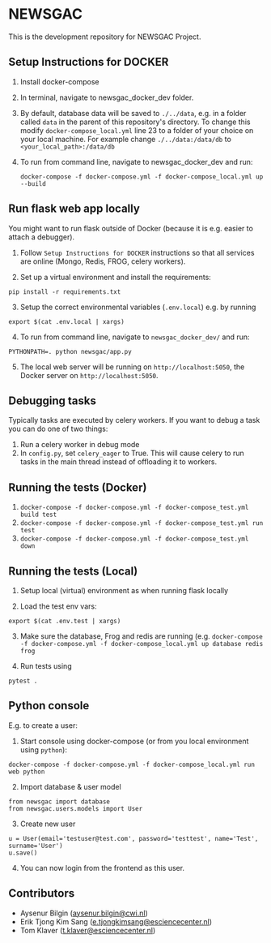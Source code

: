 # NEWSGAC

This is the development repository for NEWSGAC Project.

## Setup Instructions for DOCKER

1. Install docker-compose

2. In terminal, navigate to newsgac_docker_dev folder.

3. By default, database data will be saved to `./../data`, e.g. in a folder called `data` in the parent of this repository's directory.
   To change this modify `docker-compose_local.yml` line 23 to a folder of your choice on your local machine.
   For example change `./../data:/data/db` to `<your_local_path>:/data/db`

4. To run from command line, navigate to newsgac_docker_dev and run:

   ```
   docker-compose -f docker-compose.yml -f docker-compose_local.yml up --build
   ```


## Run flask web app locally

You might want to run flask outside of Docker (because it is e.g. easier to attach a debugger).

1. Follow `Setup Instructions for DOCKER` instructions so that all services are online (Mongo, Redis, FROG, celery workers).

2. Set up a virtual environment and install the requirements:

```
pip install -r requirements.txt
```

3. Setup the correct environmental variables (`.env.local`) e.g. by running

```
export $(cat .env.local | xargs)
```

4. To run from command line, navigate to `newsgac_docker_dev/` and run:

```
PYTHONPATH=. python newsgac/app.py
```

5. The local web server will be running on `http://localhost:5050`, the Docker server on `http://localhost:5050`.

## Debugging tasks

Typically tasks are executed by celery workers. If you want to debug a task you can do one of two things:

1. Run a celery worker in debug mode
2. In `config.py`, set `celery_eager` to True. This will cause celery to
   run tasks in the main thread instead of offloading it to workers.


## Running the tests (Docker)
1. `docker-compose -f docker-compose.yml -f docker-compose_test.yml build test`
2. `docker-compose -f docker-compose.yml -f docker-compose_test.yml run test`
3. `docker-compose -f docker-compose.yml -f docker-compose_test.yml down`

## Running the tests (Local)
1. Setup local (virtual) environment as when running flask locally

2. Load the test env vars:

```
export $(cat .env.test | xargs)
```

3. Make sure the database, Frog and redis are running (e.g. `docker-compose -f docker-compose.yml -f docker-compose_local.yml up database redis frog`

4. Run tests using

```
pytest .
```


## Python console

E.g. to create a user:

1. Start console using docker-compose (or from you local environment using `python`):

```
docker-compose -f docker-compose.yml -f docker-compose_local.yml run web python
```

2. Import database & user model

```
from newsgac import database
from newsgac.users.models import User
```

3. Create new user

```
u = User(email='testuser@test.com', password='testtest', name='Test', surname='User')
u.save()
```

4. You can now login from the frontend as this user.

## Contributors

- Aysenur Bilgin (aysenur.bilgin@cwi.nl)
- Erik Tjong Kim Sang (e.tjongkimsang@esciencecenter.nl)
- Tom Klaver (t.klaver@esciencecenter.nl)